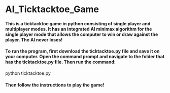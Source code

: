 # AI_Ticktacktoe_Game

#### This is a ticktacktoe game in python consisting of single player and multiplayer modes. It has an integrated AI minimax algorithm for the single player mode that allows the computer to win or draw against the player. The AI never loses!

#### To run the program, first download the ticktacktoe.py file and save it on your computer. Open the command prompt and navigate to the folder that has the ticktacktoe.py file. Then run the command:

python ticktacktoe.py

#### Then follow the instructions to play the game!
